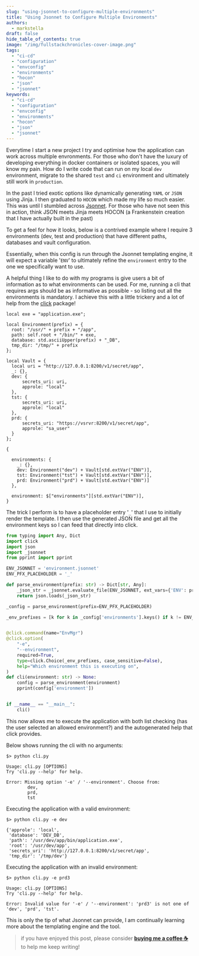```yaml
---
slug: "using-jsonnet-to-configure-multiple-environments"
title: "Using Jsonnet to Configure Multiple Environments"
authors:	
  - markstella
draft: false
hide_table_of_contents: true
image: "/img/fullstackchronicles-cover-image.png"
tags: 
  - "ci-cd"
  - "configuration"
  - "envconfig"
  - "environments"
  - "hocon"
  - "json"
  - "jsonnet"
keywords:	
  - "ci-cd"
  - "configuration"
  - "envconfig"
  - "environments"
  - "hocon"
  - "json"
  - "jsonnet"
---
```


Everytime I start a new project I try and optimise how the application can work across multiple envronments. For those who don't have the luxury of developing everything in docker containers or isolated spaces, you will know my pain. How do I write code that can run on my local `dev` environment, migrate to the shared `test` and `ci` environment and ultimately still work in `production`.

In the past I tried exotic options like dynamically generating `YAML` or `JSON` using Jinja. I then graduated to `HOCON` which made my life so much easier. This was until I stumbled across [Jsonnet](https://jsonnet.org/). For those who have not seen this in action, think JSON meets Jinja meets HOCON (a Frankenstein creation that I have actually built in the past)

To get a feel for how it looks, below is a contrived example where I require 3 environments (dev, test and production) that have different paths, databases and vault configuration.

Essentially, when this config is run through the Jsonnet templating engine, it will expect a variable '`ENV`' to ultimately refine the `environment` entry to the one we specifically want to use.

A helpful thing I like to do with my programs is give users a bit of information as to what environments can be used. For me, running a cli that requires args should be as informative as possible - so listing out all the environments is mandatory. I achieve this with a little trickery and a lot of help from the [click](https://click.palletsprojects.com/) package!

```jsonnet
local exe = "application.exe";

local Environment(prefix) = {
  root: "/usr/" + prefix + "/app",
  path: self.root + "/bin/" + exe,
  database: std.asciiUpper(prefix) + "_DB",
  tmp_dir: "/tmp/" + prefix
};

local Vault = {
  local uri = "http://127.0.0.1:8200/v1/secret/app",
  _: {},
  dev: {
      secrets_uri: uri,
      approle: "local"
  },
  tst: {
      secrets_uri: uri,
      approle: "local"
  },
  prd: {
      secrets_uri: "https://vsrvr:8200/v1/secret/app",
      approle: "sa_user"
  }
};

{

  environments: {
    _: {},
    dev: Environment("dev") + Vault[std.extVar("ENV")],
    tst: Environment("tst") + Vault[std.extVar("ENV")],
    prd: Environment("prd") + Vault[std.extVar("ENV")]
  },

  environment: $["environments"][std.extVar("ENV")],
}
```

The trick I perform is to have a placeholder entry '`_`' that I use to initially render the template. I then use the generated JSON file and get all the environment keys so I can feed that directly into click.

```python
from typing import Any, Dict
import click
import json
import _jsonnet
from pprint import pprint

ENV_JSONNET = 'environment.jsonnet'
ENV_PFX_PLACEHOLDER = '_'

def parse_environment(prefix: str) -> Dict[str, Any]:
    _json_str = _jsonnet.evaluate_file(ENV_JSONNET, ext_vars={'ENV': prefix})
    return json.loads(_json_str)

_config = parse_environment(prefix=ENV_PFX_PLACEHOLDER)

_env_prefixes = [k for k in _config['environments'].keys() if k != ENV_PFX_PLACEHOLDER]


@click.command(name="EnvMgr")
@click.option(
    "-e",
    "--environment",
    required=True,
    type=click.Choice(_env_prefixes, case_sensitive=False),
    help="Which environment this is executing on",
)
def cli(environment: str) -> None:
    config = parse_environment(environment)
    pprint(config['environment'])


if __name__ == "__main__":
    cli()
```

This now allows me to execute the application with both list checking (has the user selected an allowed environment?) and the autogenerated help that click provides.

Below shows running the cli with no arguments:

```shell
$> python cli.py

Usage: cli.py [OPTIONS]
Try 'cli.py --help' for help.

Error: Missing option '-e' / '--environment'. Choose from:
        dev,
        prd,
        tst
```

Executing the application with a valid environment:

```shell
$> python cli.py -e dev

{'approle': 'local',
 'database': 'DEV_DB',
 'path': '/usr/dev/app/bin/application.exe',
 'root': '/usr/dev/app',
 'secrets_uri': 'http://127.0.0.1:8200/v1/secret/app',
 'tmp_dir': '/tmp/dev'}
```

Executing the application with an invalid environment:

```shell
$> python cli.py -e prd3

Usage: cli.py [OPTIONS]
Try 'cli.py --help' for help.

Error: Invalid value for '-e' / '--environment': 'prd3' is not one of 'dev', 'prd', 'tst'.
```

This is only the tip of what Jsonnet can provide, I am continually learning more about the templating engine and the tool.

> if you have enjoyed this post, please consider [__buying me a coffee ☕__](https://www.buymeacoffee.com/jeffreyaven) to help me keep writing!